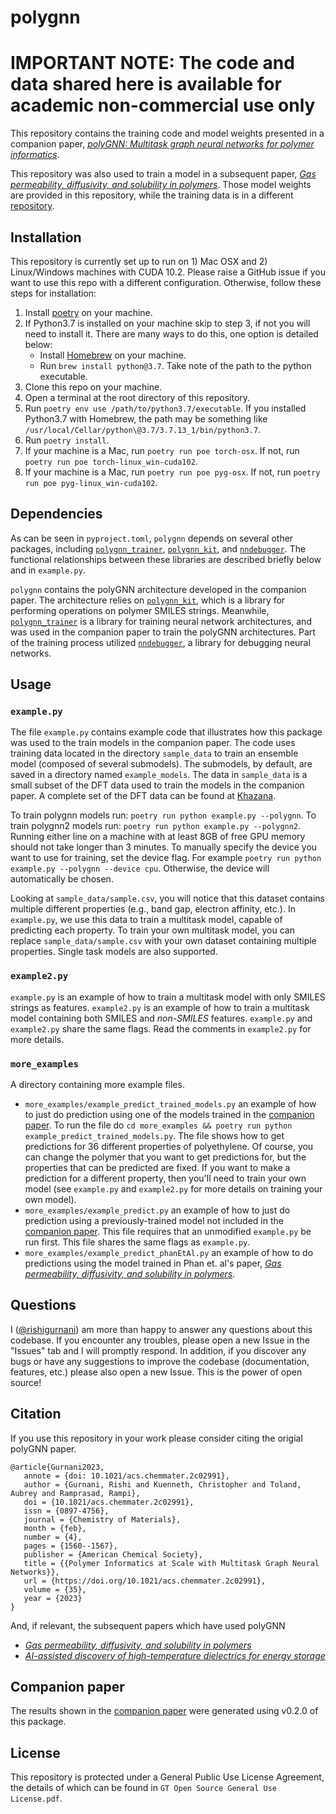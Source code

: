 # polygnn

# IMPORTANT NOTE: The code and data shared here is available for academic non-commercial use only

This repository contains the training code and model weights presented in a companion paper, [*polyGNN: Multitask graph neural networks for polymer informatics*](https://pubs.acs.org/doi/full/10.1021/acs.chemmater.2c02991).

This repository was also used to train a model in a subsequent paper, [*Gas permeability, diffusivity, and solubility in polymers*](https://www.nature.com/articles/s41524-024-01373-9). Those model weights are provided in this repository, while the training data is in a different [repository](https://github.com/Ramprasad-Group/polyVERSE/tree/main/Other/Gas_permeability_solubility_diffusivity).

## Installation
This repository is currently set up to run on 1) Mac OSX and 2) Linux/Windows machines with CUDA 10.2. Please raise a GitHub issue if you want to use this repo with a different configuration. Otherwise, follow these steps for installation:

1. Install [poetry](https://python-poetry.org/) on your machine.
2. If Python3.7 is installed on your machine skip to step 3, if not you will need to install it. There are many ways to do this, one option is detailed below:
    * Install [Homebrew](https://brew.sh/) on your machine.
    * Run `brew install python@3.7`. Take note of the path to the python executable.
3. Clone this repo on your machine.
4. Open a terminal at the root directory of this repository.
5. Run `poetry env use /path/to/python3.7/executable`. If you installed Python3.7 with Homebrew, the path may be something like
  `/usr/local/Cellar/python\@3.7/3.7.13_1/bin/python3.7`.
7. Run `poetry install`.
8. If your machine is a Mac, run `poetry run poe torch-osx`. If not, run `poetry run poe torch-linux_win-cuda102`.
9. If your machine is a Mac, run `poetry run poe pyg-osx`. If not, run `poetry run poe pyg-linux_win-cuda102`.

## Dependencies
As can be seen in `pyproject.toml`, `polygnn` depends on several other packages, including [`polygnn_trainer`](https://github.com/rishigurnani/polygnn_trainer), 
[`polygnn_kit`](https://github.com/rishigurnani/polygnn_kit), and [`nndebugger`](https://github.com/rishigurnani/nndebugger). The functional relationships between these libraries are described briefly below and in `example.py`.

`polygnn` contains the polyGNN architecture developed in the companion paper. The architecture relies on [`polygnn_kit`](https://github.com/rishigurnani/polygnn_kit), which is a library for performing operations on polymer SMILES strings. Meanwhile, [`polygnn_trainer`](https://github.com/rishigurnani/polygnn_trainer) is a library for training neural network architectures, and was used in the companion paper to train the polyGNN architectures. Part of the training process utilized [`nndebugger`](https://github.com/rishigurnani/nndebugger), a library for debugging neural networks.

## Usage
### `example.py`
The file `example.py` contains example code that illustrates how this package was used to the train models in the companion paper. The code uses training data located in the directory `sample_data` to train an ensemble model (composed of several submodels). The submodels, by default, are saved in a directory named `example_models`. The data in `sample_data` is a small subset of the DFT data used to train the models in the companion paper. A complete set of the DFT data can be found at [Khazana](https://khazana.gatech.edu/).

To train polygnn models run: `poetry run python example.py --polygnn`. To train polygnn2 models run: `poetry run python example.py --polygnn2`. Running either line on a machine with at least 8GB of free GPU memory should not take longer than 3 minutes. To manually specify the device you want to use for training, set the device flag. For example `poetry run python example.py --polygnn --device cpu`. Otherwise, the device will automatically be chosen.

Looking at `sample_data/sample.csv`, you will notice that this dataset contains multiple different properties (e.g., band gap, electron affinity, etc.). In `example.py`, we use this data to train a multitask model, capable of predicting each property. To train your own multitask model, you can replace `sample_data/sample.csv` with your own dataset containing multiple properties. Single task models are also supported.

### `example2.py`
`example.py` is an example of how to train a multitask model with only SMILES strings as features. `example2.py` is an example of how to train a multitask model containing both SMILES and *non-SMILES* features. `example.py` and `example2.py` share the same flags. Read the comments in `example2.py` for more details.

### `more_examples`
A directory containing more example files.
- `more_examples/example_predict_trained_models.py` an example of how to just do prediction using one of the models trained in the [companion paper](https://pubs.acs.org/doi/full/10.1021/acs.chemmater.2c02991). To run the file do `cd more_examples && poetry run python example_predict_trained_models.py`. The file shows how to get predictions for 36 different properties of polyethylene. Of course, you can change the polymer that you want to get predictions for, but the properties that can be predicted are fixed. If you want to make a prediction for a different property, then you'll need to train your own model (see `example.py` and `example2.py` for more details on training your own model).
- `more_examples/example_predict.py` an example of how to just do prediction using a previously-trained model not included in the [companion paper](https://pubs.acs.org/doi/full/10.1021/acs.chemmater.2c02991). This file requires that an unmodified `example.py` be run first. This file shares the same flags as `example.py`.
- `more_examples/example_predict_phanEtAl.py` an example of how to do predictions using the model trained in Phan et. al's paper, [*Gas permeability, diffusivity, and solubility in polymers*](https://www.nature.com/articles/s41524-024-01373-9).

## Questions
I ([@rishigurnani](https://github.com/rishigurnani)) am more than happy to answer any questions about this codebase. If you encounter any troubles, please open a new Issue in the "Issues" tab and I will promptly respond. In addition, if you discover any bugs or have any suggestions to improve the codebase (documentation, features, etc.) please also open a new Issue. This is the power of open source!

## Citation
If you use this repository in your work please consider citing the origial polyGNN paper.
```
@article{Gurnani2023,
   annote = {doi: 10.1021/acs.chemmater.2c02991},
   author = {Gurnani, Rishi and Kuenneth, Christopher and Toland, Aubrey and Ramprasad, Rampi},
   doi = {10.1021/acs.chemmater.2c02991},
   issn = {0897-4756},
   journal = {Chemistry of Materials},
   month = {feb},
   number = {4},
   pages = {1560--1567},
   publisher = {American Chemical Society},
   title = {{Polymer Informatics at Scale with Multitask Graph Neural Networks}},
   url = {https://doi.org/10.1021/acs.chemmater.2c02991},
   volume = {35},
   year = {2023}
}
```

And, if relevant, the subsequent papers which have used polyGNN
- [*Gas permeability, diffusivity, and solubility in polymers*](https://www.nature.com/articles/s41524-024-01373-9)
- [*AI-assisted discovery of high-temperature dielectrics for energy storage*](https://www.nature.com/articles/s41467-024-50413-x)

## Companion paper
The results shown in the [companion paper](https://pubs.acs.org/doi/full/10.1021/acs.chemmater.2c02991) were generated using v0.2.0 of this package.

## License
This repository is protected under a General Public Use License Agreement, the details of which can be found in `GT Open Source General Use License.pdf`.
